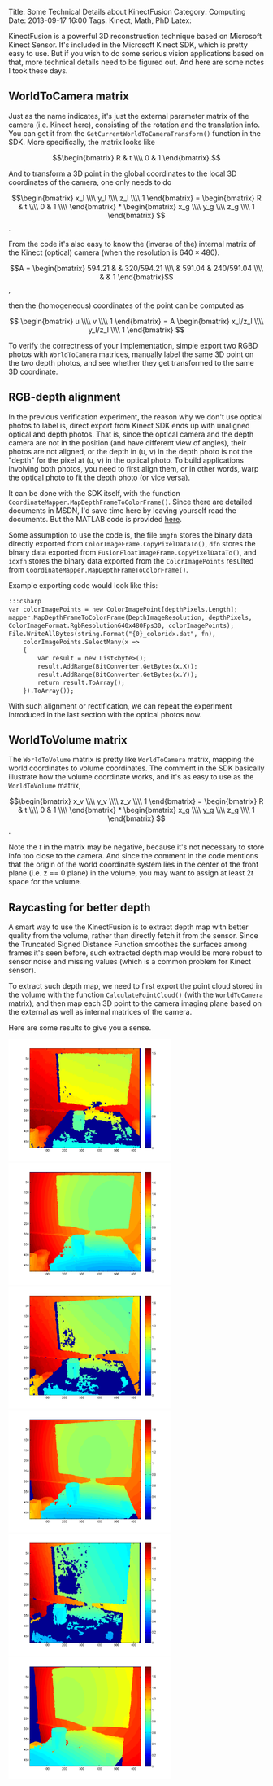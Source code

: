 Title: Some Technical Details about KinectFusion
Category: Computing
Date: 2013-09-17 16:00
Tags: Kinect, Math, PhD
Latex:

KinectFusion is a powerful 3D reconstruction technique based on Microsoft Kinect Sensor.
It's included in the Microsoft Kinect SDK, which is pretty easy to use. 
But if you wish to do some serious vision applications based on that, more technical details need to be figured out.
And here are some notes I took these days.

## WorldToCamera matrix

Just as the name indicates, it's just the external parameter matrix of the camera (i.e. Kinect here), consisting of the rotation and the translation info.
You can get it from the `GetCurrentWorldToCameraTransform()` function in the SDK.
More specifically, the matrix looks like

$$\begin{bmatrix} R & t \\\\ 0 & 1 \end{bmatrix}.$$

And to transform a 3D point in the global coordinates to the local 3D coordinates of the camera, one only needs to do

$$\begin{bmatrix} x_l \\\\ y_l \\\\ z_l \\\\ 1 \end{bmatrix} = \begin{bmatrix} R & t \\\\ 0 & 1 \\\\ \end{bmatrix} * \begin{bmatrix} x_g \\\\ y_g \\\\ z_g \\\\ 1 \end{bmatrix} $$.

From the code it's also easy to know the (inverse of the) internal matrix of the Kinect (optical) camera (when the resolution is $640 \times 480$).

$$A = \begin{bmatrix} 594.21 & & 320/594.21 \\\\ & 591.04 & 240/591.04 \\\\ & & 1 \end{bmatrix}$$,

then the (homogeneous) coordinates of the point can be computed as

$$ \begin{bmatrix} u \\\\ v \\\\ 1 \end{bmatrix} = A \begin{bmatrix} x_l/z_l \\\\ y_l/z_l \\\\ 1 \end{bmatrix} $$

To verify the correctness of your implementation, simple export two RGBD photos with `WorldToCamera` matrices, manually label the same 3D point on the two depth photos, and see whether they get transformed to the same 3D coordinate. 

## RGB-depth alignment

In the previous verification experiment, the reason why we don't use optical photos to label is, direct export from Kinect SDK ends up with unaligned optical and depth photos.
That is, since the optical camera and the depth camera are not in the position (and have different view of angles), their photos are not aligned, or the depth in (u, v) in the depth photo is not the "depth" for the pixel at (u, v) in the optical photo.
To build applications involving both photos, you need to first align them, or in other words, warp the optical photo to fit the depth photo (or vice versa).

It can be done with the SDK itself, with the function `CoordinateMapper.MapDepthFrameToColorFrame()`.
Since there are detailed documents in MSDN, I'd save time here by leaving yourself read the documents.
But the MATLAB code is provided [here](https://gist.github.com/grapeot/6599423).

Some assumption to use the code is, the file `imgfn` stores the binary data directly exported from `ColorImageFrame.CopyPixelDataTo()`, `dfn` stores the binary data exported from `FusionFloatImageFrame.CopyPixelDataTo()`, and `idxfn` stores the binary data exported from the `ColorImagePoints` resulted from `CoordinateMapper.MapDepthFrameToColorFrame()`.

Example exporting code would look like this:

    :::csharp
    var colorImagePoints = new ColorImagePoint[depthPixels.Length];
    mapper.MapDepthFrameToColorFrame(DepthImageResolution, depthPixels, ColorImageFormat.RgbResolution640x480Fps30, colorImagePoints);
    File.WriteAllBytes(string.Format("{0}_coloridx.dat", fn),
        colorImagePoints.SelectMany(x =>
        {
            var result = new List<byte>();
            result.AddRange(BitConverter.GetBytes(x.X));
            result.AddRange(BitConverter.GetBytes(x.Y));
            return result.ToArray();
        }).ToArray());

With such alignment or rectification, we can repeat the experiment introduced in the last section with the optical photos now.

## WorldToVolume matrix

The `WorldToVolume` matrix is pretty like `WorldToCamera` matrix, mapping the world coordinates to volume coordinates.
The comment in the SDK basically illustrate how the volume coordinate works, and it's as easy to use as the `WorldToVolume` matrix,

$$\begin{bmatrix} x_v \\\\ y_v \\\\ z_v \\\\ 1 \end{bmatrix} = \begin{bmatrix} R & t \\\\ 0 & 1 \\\\ \end{bmatrix} * \begin{bmatrix} x_g \\\\ y_g \\\\ z_g \\\\ 1 \end{bmatrix} $$.

Note the $t$ in the matrix may be negative, because it's not necessary to store info too close to the camera.
And since the comment in the code mentions that the origin of the world coordinate system lies in the center of the front plane (i.e. z == 0 plane) in the volume, you may want to assign at least $2t$ space for the volume.

## Raycasting for better depth

A smart way to use the KinectFusion is to extract depth map with better quality from the volume, rather than directly fetch it from the sensor.
Since the Truncated Signed Distance Function smoothes the surfaces among frames it's seen before, such extracted depth map would be more robust to sensor noise and missing values (which is a common problem for Kinect sensor).

To extract such depth map, we need to first export the point cloud stored in the volume with the function `CalculatePointCloud()` (with the `WorldToCamera` matrix), and then map each 3D point to the camera imaging plane based on the external as well as internal matrices of the camera.

Here are some results to give you a sense.

<img style="max-width: 320px" src="static/images/kinectfusion-original1.png" />
<img style="max-width: 320px" src="static/images/kinectfusion-refined1.png" />

<img style="max-width: 320px" src="static/images/kinectfusion-original2.png" />
<img style="max-width: 320px" src="static/images/kinectfusion-refined2.png" />

<img style="max-width: 320px" src="static/images/kinectfusion-original3.png" />
<img style="max-width: 320px" src="static/images/kinectfusion-refined3.png" />
